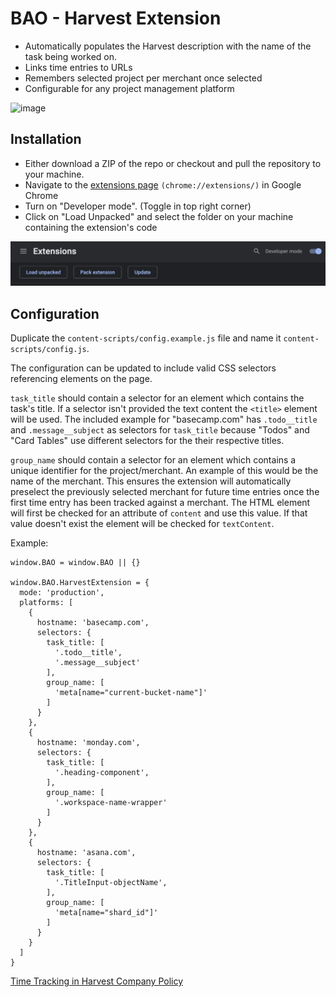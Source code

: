 # BAO - Harvest Extension

- Automatically populates the Harvest description with the name of the task being worked on.
- Links time entries to URLs
- Remembers selected project per merchant once selected
- Configurable for any project management platform

<img width="571" alt="image" src="https://github.com/baoagency/harvest-extension/assets/20971511/523e882d-dce2-434f-9cd5-17989d6ff19f">

## Installation
- Either download a ZIP of the repo or checkout and pull the repository to your machine.
- Navigate to the [extensions page](chrome://extensions/) `(chrome://extensions/)` in Google Chrome
- Turn on "Developer mode". (Toggle in top right corner)
- Click on "Load Unpacked" and select the folder on your machine containing the extension's code

![Chrome extension installation](images/chrome-extension-installation.png)

## Configuration

Duplicate the `content-scripts/config.example.js` file and name it `content-scripts/config.js`. 

The configuration can be updated to include valid CSS selectors referencing elements on the page.

`task_title` should contain a selector for an element which contains the task's title. If a selector isn't provided the text content the `<title>` element will be used.
The included example for "basecamp.com" has `.todo__title` and `.message__subject` as selectors for `task_title` because "Todos" and "Card Tables" use different selectors for the their respective titles.

`group_name` should contain a selector for an element which contains a unique identifier for the project/merchant. An example of this would be the name of the merchant. This ensures the extension will automatically preselect the previously selected merchant for future time entries once the first time entry has been tracked against a merchant. The HTML element will first be checked for an attribute of `content` and use this value. If that value doesn't exist the element will be checked for `textContent`.

Example:
```
window.BAO = window.BAO || {}

window.BAO.HarvestExtension = {
  mode: 'production',
  platforms: [
    {
      hostname: 'basecamp.com',
      selectors: {
        task_title: [
          '.todo__title',
          '.message__subject'
        ],
        group_name: [
          'meta[name="current-bucket-name"]'
        ]
      }
    },
    {
      hostname: 'monday.com',
      selectors: {
        task_title: [
          '.heading-component',
        ],
        group_name: [
          '.workspace-name-wrapper'
        ]
      }
    },
    {
      hostname: 'asana.com',
      selectors: {
        task_title: [
          '.TitleInput-objectName',
        ],
        group_name: [
          'meta[name="shard_id"]'
        ]
      }
    }
  ]
}
```

[Time Tracking in Harvest Company Policy](https://3.basecamp.com/3940865/buckets/6414578/messages/5005793582)
